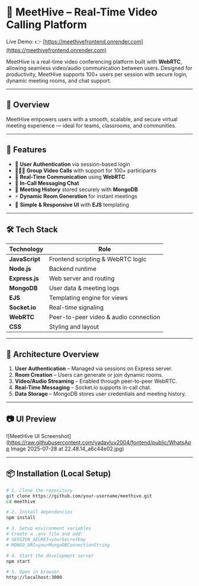 # 🐝 MeetHive – Real-Time Video Calling Platform

Live Demo: 👉 [https://meethivefrontend.onrender.com](https://meethivefrontend.onrender.com)

MeetHive is a real-time video conferencing platform built with **WebRTC**, allowing seamless video/audio communication between users. Designed for productivity, MeetHive supports 100+ users per session with secure login, dynamic meeting rooms, and chat support.

---

## 🎥 Overview

MeetHive empowers users with a smooth, scalable, and secure virtual meeting experience — ideal for teams, classrooms, and communities.

---

## 🚀 Features

- 🔐 **User Authentication** via session-based login
- 🧑‍🤝‍🧑 **Group Video Calls** with support for 100+ participants
- 🎤 **Real-Time Communication** using **WebRTC**
- 💬 **In-Call Messaging Chat**
- 📜 **Meeting History** stored securely with **MongoDB**
- ⚡ **Dynamic Room Generation** for instant meetings
- 🧭 **Simple & Responsive UI** with **EJS** templating

---

## 🛠️ Tech Stack

| Technology     | Role                                  |
|----------------|----------------------------------------|
| **JavaScript** | Frontend scripting & WebRTC logic      |
| **Node.js**    | Backend runtime                        |
| **Express.js** | Web server and routing                 |
| **MongoDB**    | User data & meeting logs               |
| **EJS**        | Templating engine for views            |
| **Socket.io**  | Real-time signaling                    |
| **WebRTC**     | Peer-to-peer video & audio connection  |
| **CSS**        | Styling and layout                     |

---

## 🧩 Architecture Overview

1. **User Authentication** – Managed via sessions on Express server.
2. **Room Creation** – Users can generate or join dynamic rooms.
3. **Video/Audio Streaming** – Enabled through peer-to-peer WebRTC.
4. **Real-Time Messaging** – Socket.io supports in-call chat.
5. **Data Storage** – MongoDB stores user credentials and meeting history.

---

## 📷 UI Preview

![MeetHive UI Screenshot](https://raw.githubusercontent.com/yadavluv2004/fontend/public/WhatsApp Image 2025-07-28 at 22.48.14_a6c44e02.jpg)

---

## 📦 Installation (Local Setup)

```bash
# 1. Clone the repository
git clone https://github.com/your-username/meethive.git
cd meethive

# 2. Install dependencies
npm install

# 3. Setup environment variables
# Create a .env file and add:
# SESSION_SECRET=yourSecretKey
# MONGO_URI=yourMongoDBConnectionString

# 4. Start the development server
npm start

# 5. Open in browser
http://localhost:3000
